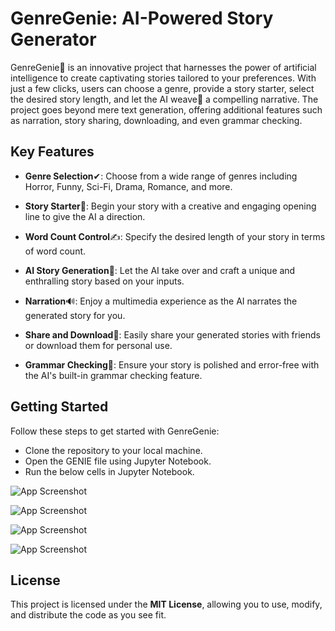 
# GenreGenie: AI-Powered Story Generator

GenreGenie🧞 is an innovative project that harnesses the power of artificial intelligence to create captivating stories tailored to your preferences. With just a few clicks, users can choose a genre, provide a story starter, select the desired story length, and let the AI weave🧶 a compelling narrative. The project goes beyond mere text generation, offering additional features such as narration, story sharing, downloading, and even grammar checking.


## Key Features
* **Genre Selection**✔: Choose from a wide range of genres including Horror, Funny, Sci-Fi, Drama, Romance, and more.

* **Story Starter**📖: Begin your story with a creative and engaging opening line to give the AI a direction.

* **Word Count Control**✍: Specify the desired length of your story in terms of word count.

* **AI Story Generation**🤖: Let the AI take over and craft a unique and enthralling story based on your inputs.

* **Narration**🔊: Enjoy a multimedia experience as the AI narrates the generated story for you.

* **Share and Download**🔗: Easily share your generated stories with friends or download them for personal use.

* **Grammar Checking**📝: Ensure your story is polished and error-free with the AI's built-in grammar checking feature.

## Getting Started
Follow these steps to get started with GenreGenie:

* Clone the repository to your local machine.
* Open the GENIE file using Jupyter Notebook.
* Run the below cells in Jupyter Notebook.
  
![App Screenshot](https://i.ibb.co/sJXjdvz/image.png)

![App Screenshot](https://i.ibb.co/F6d2Scf/image.png)

![App Screenshot](https://i.ibb.co/DRgQrg7/image.png)

![App Screenshot](https://i.ibb.co/XjVPDy1/image.png)

## License
This project is licensed under the **MIT License**, allowing you to use, modify, and distribute the code as you see fit.

